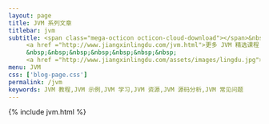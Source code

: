 ```yaml
---
layout: page
title: JVM 系列文章
titlebar: jvm
subtitle: <span class="mega-octicon octicon-cloud-download"></span>&nbsp;&nbsp;
     <a href ="http://www.jiangxinlingdu.com/jvm.html">更多 JVM 精选课程 ， <font color="#EB9439">点我</font>查看！</a><br/>
     &nbsp;&nbsp;&nbsp;&nbsp;&nbsp;&nbsp;&nbsp;
     <a href ="http://www.jiangxinlingdu.com/assets/images/lingdu.jpg">关注公众号：<font color="#00FF00">匠心零度</font>，进群交流。</a>
menu: JVM
css: ['blog-page.css']
permalink: /jvm
keywords: JVM 教程,JVM 示例,JVM 学习,JVM 资源,JVM 源码分析,JVM 常见问题
---
```


{% include jvm.html %}
